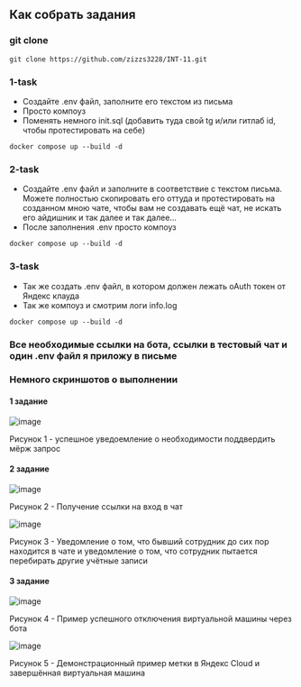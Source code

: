 ## Как собрать задания
### git clone 
```
git clone https://github.com/zizzs3228/INT-11.git
```
### 1-task
+ Создайте .env файл, заполните его текстом из письма
+ Просто компоуз
+ Поменять немного init.sql (добавить туда свой tg и/или гитлаб id, чтобы протестировать на себе)
```
docker compose up --build -d
```
### 2-task
+ Создайте .env файл и заполните в соответствие с текстом письма. Можете полностью скопировать его оттуда и протестировать на созданном мною чате, чтобы вам не создавать ещё чат, не искать его айдишник и так далее и так далее...
+ После заполнения .env просто компоуз
```
docker compose up --build -d
```
### 3-task
+ Так же создать .env файл, в котором должен лежать oAuth токен от Яндекс клауда
+ Так же компоуз и смотрим логи info.log
```
docker compose up --build -d
```

### Все необходимые ссылки на бота, ссылки в тестовый чат и один .env файл я приложу в письме
### Немного скриншотов о выполнении
#### 1 задание
![image](https://github.com/zizzs3228/INT-11/assets/73750173/c56923e1-ff9f-4f79-a4ca-937d73873ef8)

Рисунок 1 - успешное уведоемление о необходимости поддвердить мёрж запрос

#### 2 задание
![image](https://github.com/zizzs3228/INT-11/assets/73750173/59c0a08b-91ee-4f76-8897-a01fb83e370c)

Рисунок 2 - Получение ссылки на вход в чат

![image](https://github.com/zizzs3228/INT-11/assets/73750173/382737fa-2332-4282-a13f-3253672e4afe)

Рисунок 3 - Уведомление о том, что бывший сотрудник до сих пор находится в чате и уведомление о том, что сотрудник пытается перебирать другие учётные записи

#### 3 задание

![image](https://github.com/zizzs3228/INT-11/assets/73750173/f3673da8-b10d-495d-be4d-0b6dec5668d2)

Рисунок 4 - Пример успешного отключения виртуальной машины через бота

![image](https://github.com/zizzs3228/INT-11/assets/73750173/e5afcafb-69bc-4469-b31c-e3197969bed7)

Рисунок 5 - Демонстрационный пример метки в Яндекс Cloud и завершённая виртуальная машина
